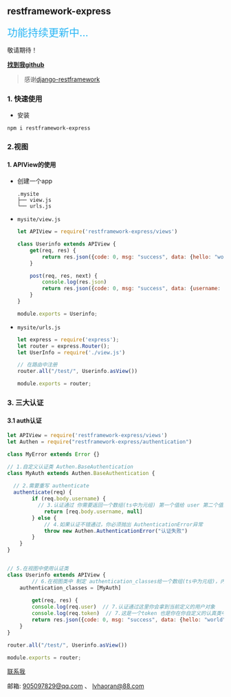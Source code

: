 ## restframework-express

<span style="color:#2db7f5; font-size:24px">功能持续更新中...</span>

<span>敬请期待！</span>



**[找到我github](https://github.com/lvhaoran88/restframework-express)**

> 感谢[django-restframework](https://www.django-rest-framework.org/)

### 1. 快速使用

+ 安装

```shell
npm i restframework-express
```



### 2.视图 

#### 1. APIView的使用

+ 创建一个app

  ```she
  .mysite
  ├── view.js
  └── urls.js
  ```

  

+ `mysite/view.js`

  ```js
  let APIView = require('restframework-express/views')
  
  class Userinfo extends APIView {
      get(req, res) {
          return res.json({code: 0, msg: "success", data: {hello: "world"}})
      }
  
      post(req, res, next) {
          console.log(res.json)
          return res.json({code: 0, msg: "success", data: {username: "admin"}})
      }
  }
  
  module.exports = Userinfo;
  ```

+ `mysite/urls.js`

  ```js
  let express = require('express');
  let router = express.Router();
  let UserInfo = require('./view.js')
  
  // 在路由中注册
  router.all("/test/", Userinfo.asView())
  
  module.exports = router;
  ```



### 3. 三大认证

#### 3.1 auth认证

```js
let APIView = require('restframework-express/views')
let Authen = require("restframework-express/authentication")

class MyError extends Error {}

// 1.自定义认证类 Authen.BaseAuthentication
class MyAuth extends Authen.BaseAuthentication {
  
  // 2.需要重写 authenticate
  authenticate(req) {
        if (req.body.username) {
          // 3.认证通过 你需要返回一个数组(ts中为元组) 第一个值给 user 第二个值给token
            return [req.body.username, null]
        } else {
          	// 4.如果认证不错通过，你必须抛出 AuthenticationError异常
            throw new Authen.AuthenticationError("认证失败")
        }
    }
}


// 5.在视图中使用认证类
class Userinfo extends APIView {
		// 6.在视图类中 制定 authentication_classes给一个数组(ts中为元组)，内容是上面我们自定义的认证类
    authentication_classes = [MyAuth]
    
		get(req, res) {
      	console.log(req.user)  // 7.认证通过这里你会拿到当前定义的用户对象
      	console.log(req.token)  // 7.这是一个token 也是你在你自定义的认真类中返回的
        return res.json({code: 0, msg: "success", data: {hello: "world"}})
    }
}

router.all("/test/", Userinfo.asView())

module.exports = router;

```



[联系我](https://github.com/lvhaoran88/restframework-express)

邮箱: 905097829@qq.com 、 lvhaoran@88.com

